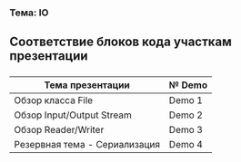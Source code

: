 ### Тема: IO
Соответствие блоков кода участкам презентации
-----
##### 

| Тема презентации | № Demo | 
| ------------- | ------------- | 
| Обзор класса File | Demo 1 | 
| Обзор Input/Output Stream | Demo 2 |
| Обзор Reader/Writer | Demo 3  |
| Резервная тема - Сериализация  | Demo 4 |


